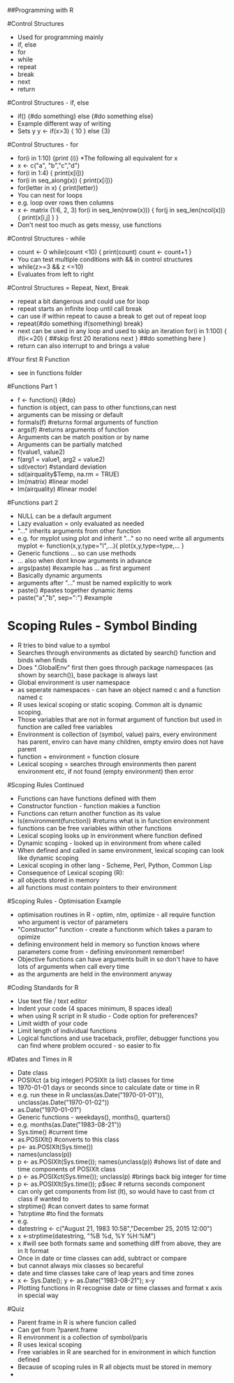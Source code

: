 ##Programming with R

#Control Structures
* Used for programming mainly
* if, else
* for
* while
* repeat
* break
* next 
* return

#Control Structures - if, else
* if() 
  {#do something}
  else
  {#do something else}
* Example different way of writing
* Sets y
y <- if(x>3)
    { 10 }
    else {3}
    
#Control Structures - for
* for(i in 1:10)
    {print (i)}
*The following all equivalent for x    
* x <- c("a", "b","c","d")
* for(i in 1:4)
  { print(x[i])}
* for(i in seq_along(x))
  { print(x[i])}
* for(letter in x)
  { print(letter)}
* You can nest for loops
* e.g. loop over rows then columns
* x <- matrix (1:6, 2, 3)
for(i in seq_len(nrow(x)))
{
  for(j in seq_len(ncol(x)))
    {
    print(x[i,j]
    }
}
* Don't nest too much as gets messy, use functions

#Control Structures - while
* count <- 0
while(count <10)
{
  print(count)
  count <- count+1
}
* You can test multiple conditions with && in control structures
* while(z>=3 && z <=10)
* Evaluates from left to right


#Control Structures = Repeat, Next, Break
* repeat a bit dangerous and could use for loop
* repeat starts an infinite loop until call break
* can use if within repeat to cause a break to get out of repeat loop
* repeat{#do something if(something) break}
* next can be used in any loop and used to skip an iteration
for(i in 1:100)
{
  if(i<=20)
  {
    ##skip first 20 iterations
    next
  }
  ##do something here
}
* return can also interrupt to and brings a value

#Your first R Function
* see in functions folder

#Functions Part 1
* f <- function(<args>) {#do}
* function is object, can pass to other functions,can nest
* arguments can be missing or default
* formals(f) #returns formal arguments of function
* args(f) #returns arguments of function
* Arguments can be match position or by name
* Arguments can be partially matched
* f(value1, value2)
* f(arg1 = value1, arg2 = value2)
* sd(vector) #standard deviation
* sd(airquality$Temp, na.rm = TRUE)
* lm(matrix) #linear model
* lm(airquality) #linear model

#Functions part 2
* NULL can be a default argument
* Lazy evaluation = only evaluated as needed
* "..." inherits arguments from other function
* e.g. for myplot using plot and inherit "..." so no need write all arguments
myplot <- function(x,y,type="l",...){
  plot(x,y,type=type,...
}
* Generic functions ... so can use methods
* ... also when dont know arguments in advance
* args(paste) #example has ... as first argument
* Basically dynamic arguments
* arguments after "..." must be named explicitly to work
* paste() #pastes together dynamic items
* paste("a","b", sep=":") #example

# Scoping Rules - Symbol Binding
* R tries to bind value to a symbol
* Searches through environments as dictated by search() function and binds when finds
* Does ".GlobalEnv" first then goes through package namespaces (as shown by search()), base package is always last
* Global environment is user namespace
* as seperate namespaces - can have an object named c and a function named c
* R uses lexical scoping or static scoping. Common alt is dynamic scoping.
* Those variables that are not in format argument of function but used in function are called free variables
* Environment is collection of (symbol, value) pairs, every environment has parent, enviro can have many children, empty enviro does not have parent
* function + environment = function closure
* Lexical scoping = searches through environments then parent environment etc, if not found (empty environment) then error

#Scoping Rules Continued
* Functions can have functions defined with them
* Constructor function - function makies a function
* Functions can return another function as its value
* ls(environment(function)) #returns what is in function environment
* functions can be free variables within other functions
* Lexical scoping looks up in environment where function defined
* Dynamic scoping - looked up in environment from where called
* When defined and called in same environment, lexical scoping can look like dynamic scoping
* Lexical scoping in other lang - Scheme, Perl, Python, Common Lisp
* Consequence of Lexical scoping (R):
* all objects stored in memory
* all functions must contain pointers to their environment

#Scoping Rules - Optimisation Example
* optimisation routines in R - optim, nlm, optimize - all require function who argument is vector of parameters
* "Constructor" function - create a functionm which takes a param to opimize
* defining environment held in memory so function knows where parameters come from - defining environment remember!
* Objective functions can have arguments built in so don't have to have lots of arguments when call every time
* as the arguments are held in the environment anyway

#Coding Standards for R
* Use text file / text editor
* Indent your code (4 spaces minimum, 8 spaces ideal)
* when using R script in R studio - Code option for preferences?
* Limit width of your code
* Limit length of individual functions
* Logical functions and use traceback, profiler, debugger functions you can find where problem occured - so easier to fix

#Dates and Times in R
* Date class
* POSIXct (a big integer) POSIXlt (a list) classes for time
* 1970-01-01 days or seconds since to calculate date or time in R
* e.g. run these in R unclass(as.Date("1970-01-01")), unclass(as.Date("1970-01-02"))
* as.Date("1970-01-01")
* Generic functions - weekdays(), months(), quarters()
* e.g. months(as.Date("1983-08-21"))
* Sys.time() #current time
* as.POSIXlt() #converts to this class
* p<- as.POSIXlt(Sys.time())
* names(unclass(p))
* p <- as.POSIXlt(Sys.time()); names(unclass(p)) #shows list of date and time components of POSIXlt class
* p <- as.POSIXct(Sys.time()); unclass(p) #brings back big integer for time
* p <- as.POSIXlt(Sys.time()); p$sec # returns seconds component
* can only get components from list (lt), so would have to cast from ct class if wanted to
* strptime() #can convert dates to same format
* ?strptime #to find the formats
* e.g.
* datestring <- c("August 21, 1983 10:58","December 25, 2015 12:00")
* x <-strptime(datestring, "%B %d, %Y %H:%M")
*  x #will see both formats same and something diff from above, they are in lt format
* Once in date or time classes can add, subtract or compare
* but cannot always mix classes so becareful
* date and time classes take care of leap years and time zones
* x <- Sys.Date(); y <- as.Date("1983-08-21"); x-y
* Plotting functions in R recognise date or time classes and format x axis in special way

#Quiz
* Parent frame in R is where funcion called
* Can get from ?parent.frame
* R environment is a collection of symbol/paris
* R uses lexical scoping
* Free variables in R are searched for in environment in which function defined
* Because of scoping rules in R all objects must be stored in memory
* 




